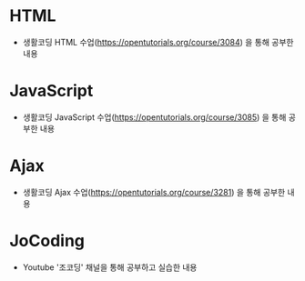 # HTML
- 생활코딩 HTML 수업(https://opentutorials.org/course/3084) 을 통해 공부한 내용

# JavaScript
- 생활코딩 JavaScript 수업(https://opentutorials.org/course/3085) 을 통해 공부한 내용

# Ajax
- 생활코딩 Ajax 수업(https://opentutorials.org/course/3281) 을 통해 공부한 내용

# JoCoding
- Youtube '조코딩' 채널을 통해 공부하고 실습한 내용
